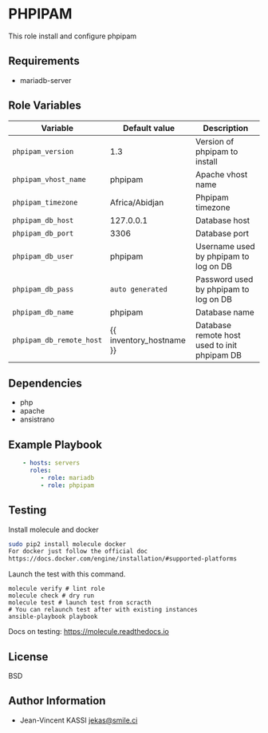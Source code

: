 PHPIPAM
=========

This role install and configure phpipam

Requirements
------------

* mariadb-server

Role Variables
--------------

Variable | Default value |Description
---------|---------------|--------------
`phpipam_version` | 1.3 | Version of phpipam to install
`phpipam_vhost_name` | phpipam | Apache vhost name
| `phpipam_timezone`   | Africa/Abidjan | Phpipam timezone |
| `phpipam_db_host`                       | 127.0.0.1                | Database host                        |
| `phpipam_db_port`                       | 3306                     | Database port                        |
| `phpipam_db_user`                       | phpipam                   | Username used by phpipam to log on DB |
| `phpipam_db_pass`                   | `auto generated`         | Password used by phpipam to log on DB |
| `phpipam_db_name`                       | phpipam                   | Database name                        |
| `phpipam_db_remote_host`                | {{ inventory_hostname }} | Database remote host used to init phpipam DB    |

Dependencies
------------

* php
* apache
* ansistrano

Example Playbook
----------------

```yml
    - hosts: servers
      roles:
         - role: mariadb
         - role: phpipam
```

Testing
--------

Install molecule and docker

```bash
sudo pip2 install molecule docker
For docker just follow the official doc
https://docs.docker.com/engine/installation/#supported-platforms
```

Launch the test with this command.

```
molecule verify # lint role
molecule check # dry run
molecule test # launch test from scracth
# You can relaunch test after with existing instances
ansible-playbook playbook
```

Docs on testing:
https://molecule.readthedocs.io

License
-------

BSD

Author Information
------------------

* Jean-Vincent KASSI <jekas@smile.ci>